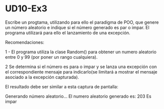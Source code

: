 # UD10-Ex3

Escribe un progtama, utilizando para ello el paradigma de POO, que genere un número aleatorio e indique si el número generado es par o impar. El programa utilizará para ello el lanzamiento de una excepción.


Recomendaciones:

1 - El programa utiliza la clase Random() para obtener un numero aleatorio entre 0 y 99 (por poner un rango cualquiera).

2 Se determina si el número es para o impar y se lanza una excepción con el correspondiente mensaje para indicarlo(se limitará a mostrar el mensaje asociado a la excepción capturada).


El resultado debe ser similar a esta captura de pantalla:

Generando número aleatorio...
El numero aleatorio generado es: 203
Es impar

